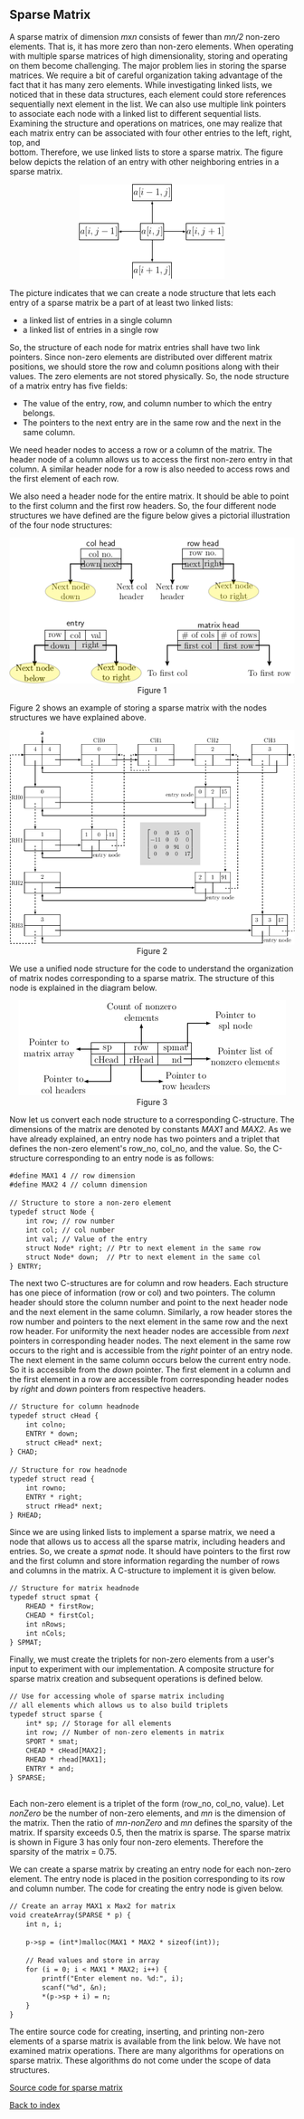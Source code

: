 ## Sparse Matrix

A sparse matrix of dimension <i>m</i>x<i>n</i> consists of fewer than <i>mn/2</i> non-zero elements. That is, it has more zero than non-zero elements. When operating with multiple sparse matrices of high dimensionality, 
storing and operating on them become challenging. The major problem lies in storing the sparse matrices. We
require a bit of careful organization taking advantage of the fact that it has many zero elements. While 
investigating linked lists, we noticed that in these data structures, each element could store references  
sequentially next element in the list. We can also use multiple link pointers to associate each node with a linked list
to different sequential lists. Examining the structure and operations on matrices, one may
realize that each matrix entry can be associated with four other entries to the left, right, top, and  
bottom. Therefore, we use linked lists to store a sparse matrix. The figure below depicts the relation of 
an entry with other neighboring entries in a sparse matrix.
<p style="text-align:center">
  <img src="../images/sparseMatNbrs.png">
</p>
The picture indicates that we can create a node structure that lets each entry of a sparse matrix be a
part of at least two linked lists:

- a linked list of entries in a single column
- a linked list of entries in a single row

So, the structure of each node for matrix entries shall have two link pointers. Since non-zero elements
are distributed over different matrix positions, we should store the row and column positions along
with their values. The zero elements are not stored physically. So, the node structure of a matrix entry 
has five fields:

- The value of the entry, row, and column number to which the entry belongs.
- The pointers to the next entry are in the same row and the next in the same column.

We need header nodes to access a row or a column of the matrix. The header node of a column
allows us to access the first non-zero entry in that column. A similar header node for a row
is also needed to access rows and the first element of each row. 

We also need a header node for the entire matrix. It should be able to point to the first 
column and the first row headers. So, the four different node structures we have defined are
the figure below gives a pictorial illustration of the four node structures:
<p style="text-align:center">
  <img src="../images/matrixNodeStr.png"><br>
  Figure 1
</p>

Figure 2 shows an example of storing a sparse matrix with the nodes structures we have 
explained above. 
<p style="text-align:center">
  <img src="../images/matrixEx1.png"><br>
  Figure 2
</p>

We use a unified node structure for the code to understand the organization of matrix
nodes corresponding to a sparse matrix. The structure of this node is explained in the
diagram below.
<p style="text-align:center">
  <img src="../images/sparseMatrixStr.png"><br>
  Figure 3
</p>
Now let us convert each node structure to a corresponding C-structure. The dimensions of 
the matrix are denoted by constants <i>MAX1</i> and <i>MAX2</i>. As we have already explained, an 
entry node has two pointers and a triplet that defines the non-zero element's row_no,
col_no, and the value. So, the C-structure corresponding to an entry node is as follows:

```
#define MAX1 4 // row dimension
#define MAX2 4 // column dimension

// Structure to store a non-zero element 
typedef struct Node { 
    int row; // row number
    int col; // col number
    int val; // Value of the entry
    struct Node* right; // Ptr to next element in the same row
    struct Node* down;  // Ptr to next element in the same col
} ENTRY;
```

The next two C-structures are for column and row headers. Each structure has one piece of
information (row or col) and two pointers. The column header should store the column number and point to the next
header node and the next element in the same column. Similarly, a row header stores the row number
and pointers to the next element in the same row and the next row header. For uniformity the next
header nodes are accessible from <i>next</i> pointers in corresponding header nodes. The next element
in the same row occurs to the right and is accessible from the <i>right</i> pointer of an entry node. The next
element in the same column occurs below the current entry node. So it is accessible from the
<i>down</i> pointer. The first element in a column and the first element in a row are accessible
from corresponding header nodes by <i>right</i> and <i>down</i> pointers from respective headers. 
```
// Structure for column headnode 
typedef struct cHead {
    int colno;
    ENTRY * down;
    struct cHead* next;
} CHAD;

// Structure for row headnode 
typedef struct read {
    int rowno;
    ENTRY * right;
    struct rHead* next;
} RHEAD;
```
Since we are using linked lists to implement a sparse matrix, we need a node that allows us 
to access all the sparse matrix, including headers and entries. So, we create a <i>spmat</i> 
node. It should have pointers to the first row and the first column and store information regarding 
the number of rows and columns in the matrix. A C-structure to implement it is given below.

```
// Structure for matrix headnode
typedef struct spmat {
    RHEAD * firstRow;
    CHEAD * firstCol;
    int nRows;
    int nCols;
} SPMAT;
```
Finally, we must create the triplets for
non-zero elements from a user's input to experiment with our implementation. A composite structure for sparse matrix creation and 
subsequent operations is defined below. 

```
// Use for accessing whole of sparse matrix including
// all elements which allows us to also build triplets 
typedef struct sparse {
    int* sp; // Storage for all elements
    int row; // Number of non-zero elements in matrix
    SPORT * smat;
    CHEAD * cHead[MAX2];
    RHEAD * rhead[MAX1];
    ENTRY * and;
} SPARSE;


```

Each non-zero element is a triplet of the form (row_no, col_no, value). Let <i>nonZero</i> be the number of non-zero
elements, and <i>mn</i> is the dimension of the matrix. Then the ratio of <i>mn-nonZero</i> and <i>mn</i>
defines the sparsity of the matrix. If sparsity exceeds 0.5, then the matrix is sparse. The sparse matrix is shown in
Figure 3 has only four non-zero elements. Therefore the sparsity of the matrix = 0.75. 

We can create a sparse matrix by creating an entry node for each non-zero element. The entry node is placed in 
the position corresponding to its row and column number. The code for creating the entry node is given below.

```
// Create an array MAX1 x Max2 for matrix 
void createArray(SPARSE * p) {
    int n, i;

    p->sp = (int*)malloc(MAX1 * MAX2 * sizeof(int));

    // Read values and store in array 
    for (i = 0; i < MAX1 * MAX2; i++) {
        printf("Enter element no. %d:", i);
        scanf("%d", &n);
        *(p->sp + i) = n;
    }
}
```

The entire source code for creating, inserting, and printing non-zero elements of a sparse matrix
is available from the link below. We have not examined matrix operations. There are many algorithms
for operations on sparse matrix. These algorithms do not come under the scope of data structures.
 
[Source code for sparse matrix](../../SPMAT/index.md)

[Back to index](../index.md)
